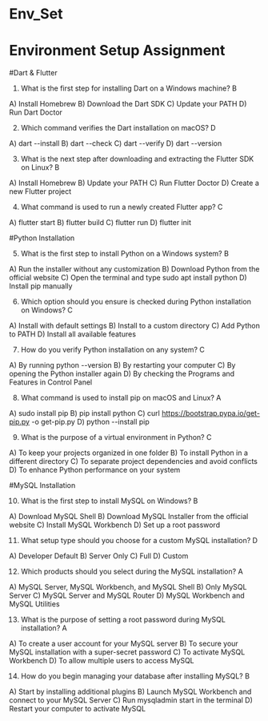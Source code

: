 # Env_Set

# Environment Setup Assignment

#Dart & Flutter

1. What is the first step for installing Dart on a Windows machine? B

A) Install Homebrew
B) Download the Dart SDK
C) Update your PATH
D) Run Dart Doctor


2. Which command verifies the Dart installation on macOS? D

A) dart --install
B) dart --check
C) dart --verify
D) dart --version


3. What is the next step after downloading and extracting the Flutter SDK on Linux? B

A) Install Homebrew
B) Update your PATH
C) Run Flutter Doctor
D) Create a new Flutter project


4. What command is used to run a newly created Flutter app? C

A) flutter start
B) flutter build
C) flutter run
D) flutter init


#Python Installation

5. What is the first step to install Python on a Windows system? B

A) Run the installer without any customization
B) Download Python from the official website
C) Open the terminal and type sudo apt install python
D) Install pip manually

6. Which option should you ensure is checked during Python installation on Windows? C

A) Install with default settings
B) Install to a custom directory
C) Add Python to PATH
D) Install all available features

7. How do you verify Python installation on any system? C

A) By running python --version
B) By restarting your computer
C) By opening the Python installer again
D) By checking the Programs and Features in Control Panel

8. What command is used to install pip on macOS and Linux? A

A) sudo install pip
B) pip install python
C) curl https://bootstrap.pypa.io/get-pip.py -o get-pip.py
D) python --install pip

9. What is the purpose of a virtual environment in Python? C

A) To keep your projects organized in one folder
B) To install Python in a different directory
C) To separate project dependencies and avoid conflicts
D) To enhance Python performance on your system

#MySQL Installation

10. What is the first step to install MySQL on Windows? B

A) Download MySQL Shell
B) Download MySQL Installer from the official website
C) Install MySQL Workbench
D) Set up a root password

11. What setup type should you choose for a custom MySQL installation? D

A) Developer Default
B) Server Only
C) Full
D) Custom

12. Which products should you select during the MySQL installation? A

A) MySQL Server, MySQL Workbench, and MySQL Shell
B) Only MySQL Server
C) MySQL Server and MySQL Router
D) MySQL Workbench and MySQL Utilities

13. What is the purpose of setting a root password during MySQL installation? A

A) To create a user account for your MySQL server
B) To secure your MySQL installation with a super-secret password
C) To activate MySQL Workbench
D) To allow multiple users to access MySQL

14. How do you begin managing your database after installing MySQL? B

A) Start by installing additional plugins
B) Launch MySQL Workbench and connect to your MySQL Server
C) Run mysqladmin start in the terminal
D) Restart your computer to activate MySQL
